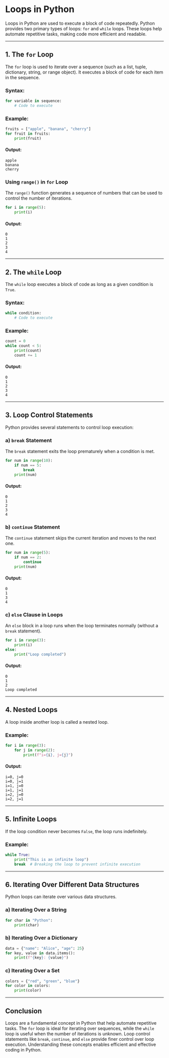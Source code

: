 # Loops in Python

Loops in Python are used to execute a block of code repeatedly. Python provides two primary types of loops: `for` and `while` loops. These loops help automate repetitive tasks, making code more efficient and readable.

---

## 1. The `for` Loop

The `for` loop is used to iterate over a sequence (such as a list, tuple, dictionary, string, or range object). It executes a block of code for each item in the sequence.

### Syntax:
```python
for variable in sequence:
    # Code to execute
```

### Example:
```python
fruits = ["apple", "banana", "cherry"]
for fruit in fruits:
    print(fruit)
```
#### Output:
```
apple
banana
cherry
```

### Using `range()` in `for` Loop
The `range()` function generates a sequence of numbers that can be used to control the number of iterations.

```python
for i in range(5):
    print(i)
```
#### Output:
```
0
1
2
3
4
```

---

## 2. The `while` Loop

The `while` loop executes a block of code as long as a given condition is `True`.

### Syntax:
```python
while condition:
    # Code to execute
```

### Example:
```python
count = 0
while count < 5:
    print(count)
    count += 1
```
#### Output:
```
0
1
2
3
4
```

---

## 3. Loop Control Statements
Python provides several statements to control loop execution:

### a) `break` Statement
The `break` statement exits the loop prematurely when a condition is met.

```python
for num in range(10):
    if num == 5:
        break
    print(num)
```
#### Output:
```
0
1
2
3
4
```

### b) `continue` Statement
The `continue` statement skips the current iteration and moves to the next one.

```python
for num in range(5):
    if num == 2:
        continue
    print(num)
```
#### Output:
```
0
1
3
4
```

### c) `else` Clause in Loops
An `else` block in a loop runs when the loop terminates normally (without a `break` statement).

```python
for i in range(3):
    print(i)
else:
    print("Loop completed")
```
#### Output:
```
0
1
2
Loop completed
```

---

## 4. Nested Loops
A loop inside another loop is called a nested loop.

### Example:
```python
for i in range(3):
    for j in range(2):
        print(f"i={i}, j={j}")
```
#### Output:
```
i=0, j=0
i=0, j=1
i=1, j=0
i=1, j=1
i=2, j=0
i=2, j=1
```

---

## 5. Infinite Loops
If the loop condition never becomes `False`, the loop runs indefinitely.

### Example:
```python
while True:
    print("This is an infinite loop")
    break  # Breaking the loop to prevent infinite execution
```

---

## 6. Iterating Over Different Data Structures
Python loops can iterate over various data structures.

### a) Iterating Over a String
```python
for char in "Python":
    print(char)
```

### b) Iterating Over a Dictionary
```python
data = {"name": "Alice", "age": 25}
for key, value in data.items():
    print(f"{key}: {value}")
```

### c) Iterating Over a Set
```python
colors = {"red", "green", "blue"}
for color in colors:
    print(color)
```

---

## Conclusion
Loops are a fundamental concept in Python that help automate repetitive tasks. The `for` loop is ideal for iterating over sequences, while the `while` loop is useful when the number of iterations is unknown. Loop control statements like `break`, `continue`, and `else` provide finer control over loop execution. Understanding these concepts enables efficient and effective coding in Python.


